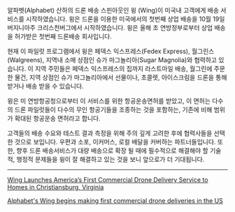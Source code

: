 알파벳(Alphabet) 산하의 드론 배송 스핀아웃인 윙 (Wing)이 미국내 고객에게 배송 서비스를 시작하였습니다. 윙은 드론을 이용한 미국에서의 첫번째 상업 배송을 10월 19일 버지니아주 크리스천버그에서 시작하였습니다. 윙은 올해 초 연방정부로부터 상업 배송을 허가받은 첫번째 드론배송 회사입니다.

현재 이 파일럿 프로그램에서 윙은 페덱스 익스프레스(Fedex Express), 월그린스(Walgreens), 지역내 소매 상점인 슈가 마그놀리아(Sugar Magnolia)와 협력하고 있습니다. 이 지역 주민들은 페덱스 익스프레스의 집까지 라스트마일 배송, 월그린에 주문한 물건, 지역 상점인 슈가 마그놀리아에서 선물이나, 초콜렛, 아이스크림을 드론을 통해 받거나 배송 받을 수 있습니다.

윙은 미 연방항공청으로부터 이 서비스를 위한 항공운송면허를 받았고, 이 면허는 다수의 드론 파일럿들이 다수의 무인 항공기들을 조종하는 것을 포함하는, 기존에 비해 범위가 확대된 항공운송 면허라고 합니다.

고객들의 배송 수요와 테스트 결과 측정을 위해 주의 깊게 고려한 후에 협력사들을 선택한 것으로 보입니다. 우편과 소포, 이커머스, 로컬 배달을 커버하는 파트너들입니다. 또한, 향후 드론 배송서비스가 대량 배송으로 확장 될 때에 필수적으로 해결해야 할 기술적, 행정적 문제들을 윙이 잘 해결하고 있는 것을 보니 앞으로가 더 기대됩니다.


 ---

[Wing Launches America’s First Commercial Drone Delivery Service to Homes in Christiansburg, Virginia](https://medium.com/wing-aviation/wing-launches-americas-first-commercial-drone-delivery-service-to-homes-in-christiansburg-f8e8c3b2bb47)

[Alphabet's Wing begins making first commercial drone deliveries in the US](https://techcrunch.com/2019/10/18/alphabets-wing-begins-making-first-commercial-drone-deliveries-in-the-u-s/)
